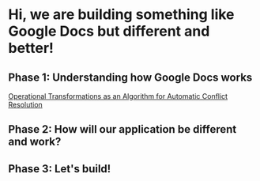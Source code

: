 # Hi, we are building something like Google Docs but different and better!

## Phase 1: Understanding how Google Docs works
[Operational Transformations as an Algorithm for Automatic Conflict Resolution](https://medium.com/coinmonks/operational-transformations-as-an-algorithm-for-automatic-conflict-resolution-3bf8920ea447)

## Phase 2: How will our application be different and work?

## Phase 3: Let's build!
